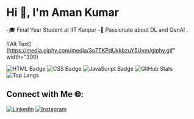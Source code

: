 # Hi 👋, I'm Aman Kumar
-🎓 Final Year Student at IIT Kanpur 
-🌟 Passionate about DL and GenAI .  

![Alt Text](https://media.giphy.com/media/3o7TKPdUkkbzuY5Uvm/giphy.gif" width="300)

![HTML Badge](https://img.shields.io/badge/HTML-Intermediate-green)
![CSS Badge](https://img.shields.io/badge/CSS-Advanced-blue)
![JavaScript Badge](https://img.shields.io/badge/JavaScript-Beginner-yellow)
![GitHub Stats](https://github-readme-stats.vercel.app/api?username=amaniitk&show_icons=true&theme=radical)
![Top Langs](https://github-readme-stats.vercel.app/api/top-langs/?username=amaniitk&layout=compact&theme=radical)
## Connect with Me 🌐:
[![LinkedIn](https://img.shields.io/badge/LinkedIn-Connect-blue)](https://www.linkedin.com/in/aman-kumar-074116228/)
[![Instagram](https://img.shields.io/badge/Instagram-Follow-pink)](https://instagram.com/hmm_aman_)



